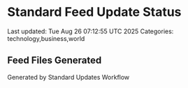 # Standard Feed Update Status
Last updated: Tue Aug 26 07:12:55 UTC 2025
Categories: technology,business,world

## Feed Files Generated

Generated by Standard Updates Workflow
